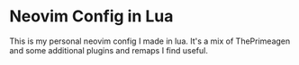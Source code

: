 # Neovim Config in Lua

This is my personal neovim config I made in lua. It's a mix of ThePrimeagen and some additional plugins and remaps I find useful.
